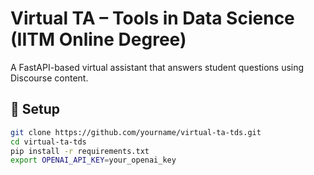 # Virtual TA – Tools in Data Science (IITM Online Degree)

A FastAPI-based virtual assistant that answers student questions using Discourse content.

## 🔧 Setup

```bash
git clone https://github.com/yourname/virtual-ta-tds.git
cd virtual-ta-tds
pip install -r requirements.txt
export OPENAI_API_KEY=your_openai_key
